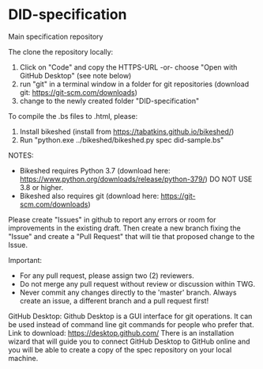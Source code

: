 # DID-specification
Main specification repository

The clone the repository locally:
1. Click on "Code" and copy the HTTPS-URL -or- choose "Open with GitHub Desktop" (see note below)
2. run "git" in a terminal window in a folder for git repositories (download git: https://git-scm.com/downloads)
3. change to the newly created folder "DID-specification"


To compile the .bs files to .html, please:
1. Install bikeshed (install from https://tabatkins.github.io/bikeshed/)
2. Run "python.exe ../bikeshed/bikeshed.py spec  did-sample.bs"

NOTES:
- Bikeshed requires Python 3.7 (download here: https://www.python.org/downloads/release/python-379/) DO NOT USE 3.8 or higher.
- Bikeshed also requires git (download here: https://git-scm.com/downloads)


Please create "Issues" in github to report any errors or room for improvements in the existing draft.
Then create a new branch fixing the "Issue" and create a "Pull Request" that will tie that proposed change
to the Issue.

Important:
- For any pull request, please assign two (2) reviewers.
- Do not merge any pull request without review or discussion within TWG.
- Never commit any changes directly to the 'master' branch. Always create an issue, a different branch and a pull request first!


GitHub Desktop:
Github Desktop is a GUI interface for git operations.  It can be used instead of command line git commands for people who prefer that.
Link to download: https://desktop.github.com/
There is an installation wizard that will guide you to connect GitHub Desktop to GitHub online and you will be able to create a copy of the spec repository on your local machine.
